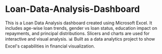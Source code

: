 # Loan-Data-Analysis-Dashboard
This is a Loan Data Analysis dashboard created using Microsoft Excel. It includes age-wise loan trends, gender vs loan status, education impact on repayments, and principal distributions. Slicers and charts are used for interactive and visual analysis. 📊 Built as a data analytics project to show Excel's capabilities in financial visualization.

